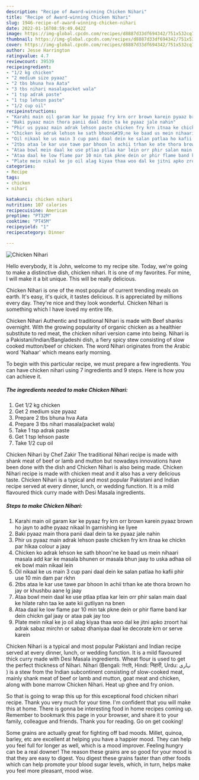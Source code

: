 ```yaml
---
description: "Recipe of Award-winning Chicken Nihari"
title: "Recipe of Award-winning Chicken Nihari"
slug: 1946-recipe-of-award-winning-chicken-nihari
date: 2022-01-16T08:59:49.042Z
image: https://img-global.cpcdn.com/recipes/d8887d33df694342/751x532cq70/chicken-nihari-recipe-main-photo.jpg
thumbnail: https://img-global.cpcdn.com/recipes/d8887d33df694342/751x532cq70/chicken-nihari-recipe-main-photo.jpg
cover: https://img-global.cpcdn.com/recipes/d8887d33df694342/751x532cq70/chicken-nihari-recipe-main-photo.jpg
author: Jesse Harrington
ratingvalue: 4.7
reviewcount: 39539
recipeingredient:
- "1/2 kg chicken"
- "2 medium size pyaaz"
- "2 tbs bhuna hva Aata"
- "3 tbs nihari masalapacket wala"
- "1 tsp adrak paste"
- "1 tsp lehson paste"
- "1/2 cup oil"
recipeinstructions:
- "Karahi main oil garam kar ke pyaaz fry krn orr brown karein pyaaz brown ho jayn to adhe pyaaz nikaal ln garnishing ke liyee"
- "Baki pyaaz main thora panii daal dein ta ke pyaaz jale nahin"
- "Phir us pyaaz main adrak lehson paste chicken fry krn itnaa ke chickn par hlkaa colour a jaay"
- "Chicken ko adrak lehson ke sath bhoon&#39;ne ke baad us mein nihaari masala add kar ke masala bhunen or masala bhun jaay to uska adhaa oil ek bowl main nikaal lein"
- "Oil nikaal ke us main 3 cup pani daal dein ke salan patlaa ho kafii phir use 10 min dam par rkhn"
- "2tbs ataa le kar use tawe par bhoon ln achii trhan ke ate thora brown ho jay or khushbu aane lg jaay"
- "Ataa bowl mein daal ke use ptlaa ptlaa kar lein orr phir salan main daal ke hilate rahn taa ke aate kii gutliyan na bnen"
- "Ataa daal ke low flame par 10 min tak pkne dein or phir flame band kar dein chickn gal jaay or ataa pak jay too"
- "Plate mein nikal ke jo oil alag kiyaa thaa woo dal ke jitni apko zroort hai adrak sabaz mirchn or sabaz dhaniyaa daal ke decorate krn or serve karein"
categories:
- Recipe
tags:
- chicken
- nihari

katakunci: chicken nihari 
nutrition: 107 calories
recipecuisine: American
preptime: "PT32M"
cooktime: "PT45M"
recipeyield: "1"
recipecategory: Dinner

---
```



![Chicken Nihari](https://img-global.cpcdn.com/recipes/d8887d33df694342/751x532cq70/chicken-nihari-recipe-main-photo.jpg)

Hello everybody, it is John, welcome to my recipe site. Today, we're going to make a distinctive dish, chicken nihari. It is one of my favorites. For mine, I will make it a bit unique. This will be really delicious.

Chicken Nihari is one of the most popular of current trending meals on earth. It's easy, it's quick, it tastes delicious. It is appreciated by millions every day. They're nice and they look wonderful. Chicken Nihari is something which I have loved my entire life.

Chicken Nihari Authentic and traditional Nihari is made with Beef shanks overnight. With the growing popularity of organic chicken as a healthier substitute to red meat, the chicken nihari version came into being. Nihari is a Pakistani/Indian/Bangladeshi dish, a fiery spicy stew consisting of slow cooked mutton/beef or chicken. The word Nihari originates from the Arabic word &#39;Nahaar&#39; which means early morning.


To begin with this particular recipe, we must prepare a few ingredients. You can have chicken nihari using 7 ingredients and 9 steps. Here is how you can achieve it.

<!--inarticleads1-->

##### The ingredients needed to make Chicken Nihari:

1. Get 1/2 kg chicken
1. Get 2 medium size pyaaz
1. Prepare 2 tbs bhuna hva Aata
1. Prepare 3 tbs nihari masala(packet wala)
1. Take 1 tsp adrak paste
1. Get 1 tsp lehson paste
1. Take 1/2 cup oil


Chicken Nihari by Chef Zakir The traditional Nihari recipe is made with shank meat of beef or lamb and mutton but nowadays innovations have been done with the dish and Chicken Nihari is also being made. Chicken Nihari recipe is made with chicken meat and it also has a very delicious taste. Chicken Nihari is a typical and most popular Pakistani and Indian recipe served at every dinner, lunch, or wedding function. It is a mild flavoured thick curry made with Desi Masala ingredients. 

<!--inarticleads2-->

##### Steps to make Chicken Nihari:

1. Karahi main oil garam kar ke pyaaz fry krn orr brown karein pyaaz brown ho jayn to adhe pyaaz nikaal ln garnishing ke liyee
1. Baki pyaaz main thora panii daal dein ta ke pyaaz jale nahin
1. Phir us pyaaz main adrak lehson paste chicken fry krn itnaa ke chickn par hlkaa colour a jaay
1. Chicken ko adrak lehson ke sath bhoon&#39;ne ke baad us mein nihaari masala add kar ke masala bhunen or masala bhun jaay to uska adhaa oil ek bowl main nikaal lein
1. Oil nikaal ke us main 3 cup pani daal dein ke salan patlaa ho kafii phir use 10 min dam par rkhn
1. 2tbs ataa le kar use tawe par bhoon ln achii trhan ke ate thora brown ho jay or khushbu aane lg jaay
1. Ataa bowl mein daal ke use ptlaa ptlaa kar lein orr phir salan main daal ke hilate rahn taa ke aate kii gutliyan na bnen
1. Ataa daal ke low flame par 10 min tak pkne dein or phir flame band kar dein chickn gal jaay or ataa pak jay too
1. Plate mein nikal ke jo oil alag kiyaa thaa woo dal ke jitni apko zroort hai adrak sabaz mirchn or sabaz dhaniyaa daal ke decorate krn or serve karein


Chicken Nihari is a typical and most popular Pakistani and Indian recipe served at every dinner, lunch, or wedding function. It is a mild flavoured thick curry made with Desi Masala ingredients. Wheat flour is used to get the perfect thickness of Nihari. Nihari (Bengali: নিহারী, Hindi: निहारी, Urdu: نہاری ‎) is a stew from the Indian subcontinent consisting of slow-cooked meat, mainly shank meat of beef or lamb and mutton, goat meat and chicken, along with bone marrow Chicken Nihari. Heat up ghee and fry onion. 

So that is going to wrap this up for this exceptional food chicken nihari recipe. Thank you very much for your time. I'm confident that you will make this at home. There is gonna be interesting food in home recipes coming up. Remember to bookmark this page in your browser, and share it to your family, colleague and friends. Thank you for reading. Go on get cooking!

Some grains are actually great for fighting off bad moods. Millet, quinoa, barley, etc are excellent at helping you have a happier mood. They can help you feel full for longer as well, which is a mood improver. Feeling hungry can be a real downer! The reason these grains are so good for your mood is that they are easy to digest. You digest these grains faster than other foods which can help promote your blood sugar levels, which, in turn, helps make you feel more pleasant, mood wise.
